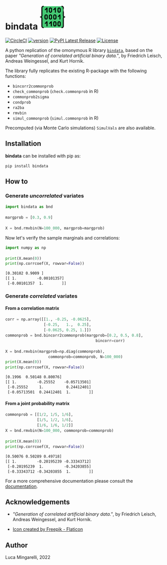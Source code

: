 # bindata <img src="https://raw.githubusercontent.com/LucaMingarelli/bindata/master/bindata/res/binary.png"  width="80">

[![CircleCI](https://circleci.com/gh/LucaMingarelli/bindata.svg?style=svg&circle-token=cd9c300380d25c24c66cd6637693cc50a7e00248)](https://app.circleci.com/pipelines/github/LucaMingarelli/bindata)
[![version](https://img.shields.io/badge/version-0.9.6-success.svg)](#)
[![PyPI Latest Release](https://img.shields.io/pypi/v/bindata.svg)](https://pypi.org/project/bindata/)
[![License](https://img.shields.io/pypi/l/bindata.svg)](https://github.com/LucaMingarelli/bindata/blob/master/LICENSE.txt)

[//]: # ([![Downloads]&#40;https://static.pepy.tech/personalized-badge/bindata?period=total&units=international_system&left_color=grey&right_color=blue&left_text=Downloads&#41;]&#40;https://pepy.tech/project/bindata&#41;)



A python replication of the omonymous R library 
[`bindata`](https://cran.r-project.org/web/packages/bindata/bindata.pdf),
 based on the paper 
*"Generation of correlated artificial binary data."*, 
by Friedrich Leisch, Andreas Weingessel, and Kurt Hornik.

The library fully replicates the existing R-package 
with the following functions:
* `bincorr2commonprob`
* `check_commonprob` (`check.commonprob` in R)
* `commonprob2sigma`
* `condprob`
* `ra2ba`
* `rmvbin`
* `simul_commonprob` (`simul.commonprob` in R)

Precomputed (via Monte Carlo simulations) `SimulVals` are also available.

## Installation
**bindata** can be installed with pip as:

```pip install bindata```

## How to


### Generate *uncorrelated* variates
```python
import bindata as bnd

margprob = [0.3, 0.9]

X = bnd.rmvbin(N=100_000, margprob=margprob)
```

Now let's verify the sample marginals and correlations:

```python
import numpy as np

print(X.mean(0))
print(np.corrcoef(X, rowvar=False))
```

```
[0.30102 0.9009 ]
[[ 1.         -0.00101357]
 [-0.00101357  1.        ]]
```

### Generate *correlated* variates

#### From a correlation matrix
```python
corr = np.array([[1., -0.25, -0.0625],
                 [-0.25,   1.,  0.25],
                 [-0.0625, 0.25, 1.]])
commonprob = bnd.bincorr2commonprob(margprob=[0.2, 0.5, 0.8], 
                                        bincorr=corr)

X = bnd.rmvbin(margprob=np.diag(commonprob), 
                   commonprob=commonprob, N=100_000)
print(X.mean(0))
print(np.corrcoef(X, rowvar=False))
```

```
[0.1996  0.50148 0.80076]
[[ 1.         -0.25552    -0.05713501]
 [-0.25552     1.          0.24412401]
 [-0.05713501  0.24412401  1.        ]]
```

#### From a joint probability matrix

```python
commonprob = [[1/2, 1/5, 1/6],
              [1/5, 1/2, 1/6],
              [1/6, 1/6, 1/2]]
X = bnd.rmvbin(N=100_000, commonprob=commonprob)

print(X.mean(0))
print(np.corrcoef(X, rowvar=False))
```

```
[0.50076 0.50289 0.49718]
[[ 1.         -0.20195239 -0.33343712]
 [-0.20195239  1.         -0.34203855]
 [-0.33343712 -0.34203855  1.        ]]
```

For a more comprehensive documentation please consult 
the [documentation](https://cran.r-project.org/web/packages/bindata/bindata.pdf).

## Acknowledgements

* *"Generation of correlated artificial binary data."*, 
by Friedrich Leisch, Andreas Weingessel, and Kurt Hornik.

* <a href="https://www.flaticon.com/free-icons/code" title="code icons">Icon created by Freepik - Flaticon</a>

## Author

Luca Mingarelli, 2022




